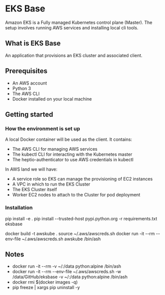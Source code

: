 # EKS Base
Amazon EKS is a Fully managed Kubernetes control plane (Master). The setup involves running AWS services and installing local cli tools.

## What is EKS Base
An application that provisions an EKS cluster and associated client.

## Prerequisites
- An AWS account
- Python 3
- The AWS CLI
- Docker installed on your local machine

## Getting started
### How the environment is set up
A local Docker container will be used as the client. It contains:
- The AWS CLI for managing AWS services
- The kubectl CLI for interacting with the Kubernetes master
- The heptio-authenticator to use AWS credentials in kubectl

In AWS land we will have:
- A service role so EKS can manage the provisioning of EC2 instances
- A VPC in which to run the EKS Cluster
- The EKS Cluster itself
- Worker EC2 nodes to attach to the Cluster for pod deployment

### Installation
pip install -e .
pip install --trusted-host pypi.python.org -r requirements.txt
eksbase

docker build -t awskube .
source ~/.aws/awscreds.sh
docker run -it --rm --env-file ~/.aws/awscreds.sh awskube /bin/ash

## Notes
- docker run -it --rm -v ~/:/data python:alpine /bin/ash
- docker run -it --rm --env-file ~/.aws/awscreds.sh -w /data/GitHub/eksbase -v ~/:/data python:alpine /bin/ash
- docker rmi $(docker images -q)
- pip freeze | xargs pip uninstall -y
